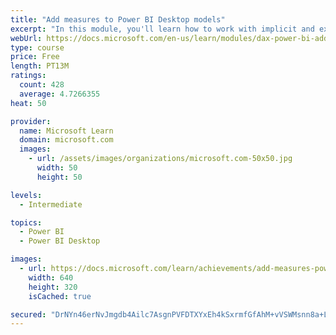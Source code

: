 ```yaml
---
title: "Add measures to Power BI Desktop models"
excerpt: "In this module, you'll learn how to work with implicit and explicit measures. You'll start by creating simple measures, which summarize a single column or table. Then, you'll create more detailed measures based on other measures in the model. Additionally, you'll learn about the similarities of, and differences between, a calculated column and a measure."
webUrl: https://docs.microsoft.com/en-us/learn/modules/dax-power-bi-add-measures/
type: course
price: Free
length: PT13M
ratings:
  count: 428
  average: 4.7266355
heat: 50

provider:
  name: Microsoft Learn
  domain: microsoft.com
  images:
    - url: /assets/images/organizations/microsoft.com-50x50.jpg
      width: 50
      height: 50

levels:
  - Intermediate

topics:
  - Power BI
  - Power BI Desktop

images:
  - url: https://docs.microsoft.com/learn/achievements/add-measures-power-bi-desktop-social.png
    width: 640
    height: 320
    isCached: true

secured: "DrNYn46erNvJmgdb4Ailc7AsgnPVFDTXYxEh4kSxrmfGfAhM+vVSWMsnn8a+LIOszY0eqO1/0MqW06jntuqGj6RDGHfVJj3ThgsKZCXNhJue10r0r6Rq7lw+SOq9TNYpn8TqKy6dQsGiKrQDZ870GZs2t1IOJbqPMEDXvYdaSrIQqGw0W/Yw/OTbp/aK/5KcEdYvVtBH+AFa8RxaYqCwI0MiW+3yKbDQ5ye7h/dcWHxTXQcOXdLPAftBa0y5DqEArLABVaKCZ0YCre6hRDzzWQCgVnUv7u3iORUmjjik+sem0RVsHG1JL7XOYLot8vmIGvwuoj6+F40mLCk0YepGfwm4+k58/Az1OmWglGrIbOKRnlHuVPO7dgT7iYz6dOv1CoNOU096XZZHyqyP83zV1ueKvPpBTGobaYoC8F5eLyc=;52/TYVbkxT9SV+dJIPL8Dw=="
---
```


